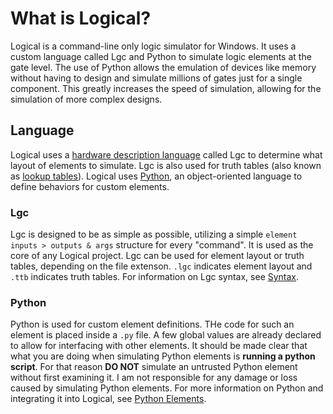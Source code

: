 # What is Logical?
Logical is a command-line only logic simulator for Windows. It uses a custom language called Lgc and Python to simulate logic elements at the gate level. The use of Python allows the emulation of devices like memory without having to design and simulate millions of gates just for a single component. This greatly increases the speed of simulation, allowing for the simulation of more complex designs.

## Language
Logical uses a [hardware description language](https://en.wikipedia.org/wiki/Hardware_description_language) called Lgc to determine what layout of elements to simulate. Lgc is also used for truth tables (also known as [lookup tables](https://en.wikipedia.org/wiki/Lookup_table)). Logical uses [Python](https://python.org), an object-oriented language to define behaviors for custom elements.

### Lgc
Lgc is designed to be as simple as possible, utilizing a simple `element inputs > outputs & args` structure for every "command". It is used as the core of any Logical project. Lgc can be used for element layout or truth tables, depending on the file extenson. `.lgc` indicates element layout and `.ttb` indicates truth tables. For information on Lgc syntax, see [Syntax](./syntax.md).

### Python
Python is used for custom element definitions. THe code for such an element is placed inside a `.py` file. A few global values are already declared to allow for interfacing with other elements. It should be made clear that what you are doing when simulating Python elements is **running a python script**. For that reason **DO NOT** simulate an untrusted Python element without first examining it. I am not responsible for any damage or loss caused by simulating Python elements. For more information on Python and integrating it into Logical, see [Python Elements](./pylements.md).